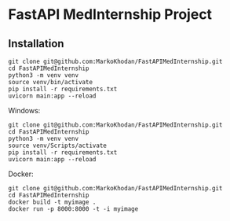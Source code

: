 # FastAPI MedInternship Project

## Installation 

```shell
git clone git@github.com:MarkoKhodan/FastAPIMedInternship.git
cd FastAPIMedInternship
python3 -m venv venv
source venv/bin/activate
pip install -r requirements.txt
uvicorn main:app --reload
```

Windows:
```shell
git clone git@github.com:MarkoKhodan/FastAPIMedInternship.git
cd FastAPIMedInternship
python3 -m venv venv
source venv/Scripts/activate
pip install -r requirements.txt
uvicorn main:app --reload
  ```

Docker:
```shell
git clone git@github.com:MarkoKhodan/FastAPIMedInternship.git
cd FastAPIMedInternship
docker build -t myimage . 
docker run -p 8000:8000 -t -i myimage   
```